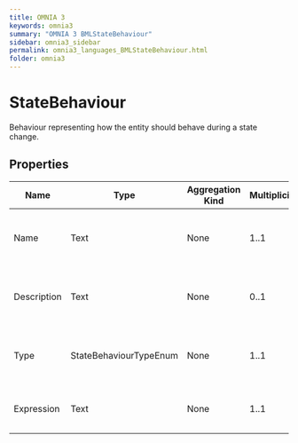 ```yaml
---
title: OMNIA 3
keywords: omnia3
summary: "OMNIA 3 BMLStateBehaviour"
sidebar: omnia3_sidebar
permalink: omnia3_languages_BMLStateBehaviour.html
folder: omnia3
---
```


# StateBehaviour
Behaviour representing how the entity should behave during a state change.
## Properties

| Name | Type | Aggregation Kind | Multiplicity | Description |
| --------- | --------- | --------- | --------- | --------- |
| Name | Text | None | 1..1 | The name of the entity (unique identifier). |
| Description | Text | None | 0..1 | The textual explanation of the entities' purpose. |
| Type | StateBehaviourTypeEnum | None | 1..1 | The execution moment of the behaviour. |
| Expression | Text | None | 1..1 | The C# code that will be executed. |


